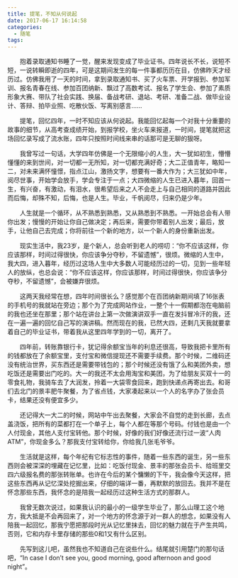 ```yaml
---
title: 提笔，不知从何说起
date: 2017-06-17 16:14:58
categories:
  - 随笔
tags:
---
```

&emsp;&emsp;抱着录取通知书睡了一觉，醒来发现变成了毕业证书。四年说长不长，说短不短，一说转瞬即逝的四年，可是这期间发生的每一件事都历历在目，仿佛昨天才经历过。仿佛我用了一天的时间，拿到录取通知书、买了火车票、开学报到、参加军训、报名青春在线、参加百团纳新、飘过了高数考试、报名了学生会、参加了素质形象大赛、带队了社会实践、换届、备战考研、退站、考研、准备二战、做毕业设计、答辩、拍毕业照、吃散伙饭、写离别感言……<!--more-->

&emsp;&emsp;提笔，回忆四年，一时不知应该从何说起。我能回忆起每一个对我十分重要的故事的细节，从高考查成绩开始，到报学校，坐火车来报道，一时间，提笔就把这场回忆录写成了流水账，四年只按照时间线来串的话那可是无聊的狠呀。

&emsp;&emsp;我曾写过一句话，大学四年仿佛是一个无限缩小的人生，大一犹如初生，懵懵懂懂的来到世间，对一切都一无所知，对一切都充满好奇；大二正值青年，略知一二，对未来满怀憧憬，指点江山，激扬文字，想要有一番大作为；大三犹如中年，阅尽世事，开始学会放手，学会专注于一点；大四微缩的人生已进入暮年，回首一生，有兴奋，有激动，有泪水，很希望后来之人不会走上与自己相同的道路并因此而后悔，却殊不知，后悔，也是人生。毕业，千帆阅尽，归来仍是少年。

&emsp;&emsp;人生就是一个循环，从不熟悉到熟悉，又从熟悉到不熟悉。一开始总会有人带你出发；慢慢的开始让你自己做决定；再后来，需要你带着别人出发；最后，放手，让他自己去完成；你将前往一个新的地方，以一个新人的身份重新出发。

&emsp;&emsp;现实生活中，我23岁，是个新人，总会听到老人的唠叨：“你不应该这样，你应该那样，时间过得很快，你应该争分夺秒，不留遗憾”，很烦。微缩的人生中，我大四，进入暮年，经历过这场人生中大多数人可能经历过的一切，见到一些年轻人的放纵，也总会说：“你不应该这样，你应该那样，时间过得很快，你应该争分夺秒，不留遗憾”，会被嫌弃很烦。

&emsp;&emsp;这两天我经常在想，四年时间很长么？感觉那个在百团纳新期间填了16张表的手机号的我就站在旁边；那个为了完成网站作业，一整个十一假期都泡在电脑前的我也还坐在那里；那个站在讲台上第一次做演讲双手一直在发抖冒冷汗的我，还在一遍一遍的回忆自己写的演讲稿。然而现在的我，已然大四，还剩几天我就要拿着自己的毕业证书，带着我从这里四年学到的一切，离开了。

&emsp;&emsp;四年前，转账靠银行卡，犹记得余额宝当年的利息还很高，导致我把卡里所有的钱都放在了余额宝里，支付宝和微信提现还不需要手续费。那个时候，二维码还没有统治世界，买东西还是需要带钱包的；那个时候还没有饿了么和美团外卖，想吃饭还是需要出门吃的。大一的我还不太会用淘宝和美团，为了给朋友买双十一的零食礼物，我骑车去了大润发，拎着一大袋零食回来，跑到快递点再寄出去。和哥们去北门的景丰肥牛聚餐，为了省点钱，大家凑起来以一个人的名字办了张会员卡，结果还没有便宜多少。

&emsp;&emsp;还记得大一大二的时候，网站中午出去聚餐，大家会不自觉的走到长廊，去点盖浇饭，把所有的菜都打在一个单子上，每个人都在等那个号码。付钱也是由一个人付现金，其他人支付宝转他。那个时候，好像的我们好像还流行过一波“人肉ATM”，你现金多么？那我支付宝转给你，你给我几张毛爷爷。

&emsp;&emsp;生活就是这样，每个年纪有它标志性的事件，随着一些东西的诞生，另一些东西则会被深深的埋藏在记忆里，比如：吃饭付现金、景丰的那张会员卡、给班里交四六级报名费的那张转账单。也许在今后的某个慵懒的下午，我会像今天这样，把这些东西再从记忆深处挖掘出来，仔细的端详一番，再默默的放回去。我并不是在怀念那些东西，我怀念的是陪我一起经历过这种生活方式的那群人。

&emsp;&emsp;我曾无数次说过，如果我认识的最小的一级学生毕业了，那么山理工这个地方，我大抵是不会再回来了，对一个地方的怀念源于对一群人的想念，如果没有人陪我一起回忆，那我宁愿把那段时光从记忆里抹去，回忆的魅力就在于产生共鸣，否则，它和内存卡里存储的那些0和1又有什么区别。

&emsp;&emsp;先写到这儿吧，虽然我也不知道自己在说些什么。结尾就引用楚门的那句话吧，“In case I don’t see you, good morning, good afternoon and good night”。

